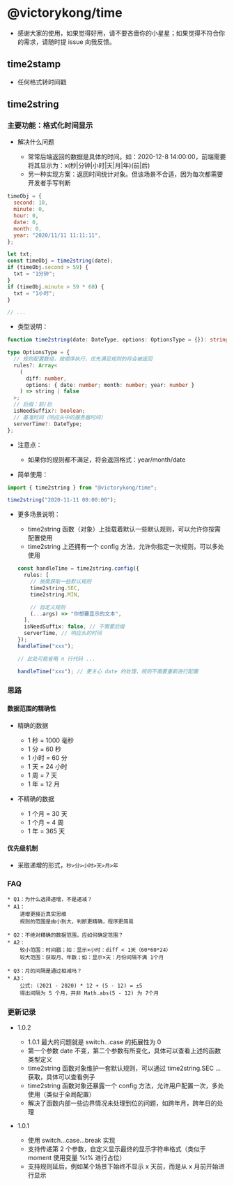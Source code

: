 # @victorykong/time

- 感谢大家的使用，如果觉得好用，请不要吝啬你的小星星；如果觉得不符合你的需求，请随时提 issue 向我反馈。

## time2stamp

- 任何格式转时间戳

## time2string

### 主要功能：格式化时间显示

- 解决什么问题

  - 常常后端返回的数据是具体的时间。如：2020-12-8 14:00:00，前端需要将其显示为：x(秒|分钟|小时|天|月|年)(前|后)
  - 另一种实现方案：返回时间统计对象。但该场景不合适，因为每次都需要开发者手写判断

```javascript
timeObj = {
  second: 10,
  minute: 0,
  hour: 0,
  date: 0,
  month: 0,
  year: "2020/11/11 11:11:11",
};

let txt;
const timeObj = time2string(date);
if (timeObj.second > 59) {
  txt = "1分钟";
}
if (timeObj.minute > 59 * 60) {
  txt = "1小时";
}

// ...
```

- 类型说明：

```ts
function time2string(date: DateType, options: OptionsType = {}): string;

type OptionsType = {
  // 规则配置数组，按顺序执行，优先满足规则的将会被返回
  rules?: Array<
    (
      diff: number,
      options: { date: number; month: number; year: number }
    ) => string | false
  >;
  // 后缀：前/后
  isNeedSuffix?: boolean;
  // 基准时间（响应头中的服务器时间）
  serverTime?: DateType;
};
```

- 注意点：

  - 如果你的规则都不满足，将会返回格式：year/month/date

- 简单使用：

```ts
import { time2string } from "@victorykong/time";

time2string("2020-11-11 00:00:00");
```

- 更多场景说明：

  - time2string 函数（对象）上挂载着默认一些默认规则，可以允许你按需配置使用
  - time2string 上还拥有一个 config 方法，允许你指定一次规则，可以多处使用

  ```ts
  const handleTime = time2string.config({
    rules: [
      // 按需获取一些默认规则
      time2string.SEC,
      time2string.MIN,

      // 自定义规则
      (...args) => "你想要显示的文本",
    ],
    isNeedSuffix: false, // 不需要后缀
    serverTime, // 响应头的时间
  });
  handleTime("xxx");

  // 此处可能省略 n 行代码 ...

  handleTime("xxx"); // 更关心 date 的处理，规则不需要重新进行配置
  ```

### 思路

#### 数据范围的精确性

- 精确的数据

  - 1 秒 = 1000 毫秒
  - 1 分 = 60 秒
  - 1 小时 = 60 分
  - 1 天 = 24 小时
  - 1 周 = 7 天
  - 1 年 = 12 月

- 不精确的数据

  - 1 个月 = 30 天
  - 1 个月 = 4 周
  - 1 年 = 365 天

#### 优先级机制

- 采取递增的形式，`秒>分>小时>天>月>年`

### FAQ

```
* Q1：为什么选择递增，不是递减？
* A1：
	递增更接近真实思维
	规则的范围是由小到大，判断更精确，程序更简易

* Q2：不绝对精确的数据范围，应如何确定范围？
* A2：
	较小范围：时间戳；如：显示×小时：diff < 1天（60*60*24）
	较大范围：获取月、年数；如：显示×天：月份间隔不满 1个月

* Q3：月的间隔是通过相减吗？
* A3：
	公式: (2021 - 2020) * 12 + (5 - 12) = ±5
	得出间隔为 5 个月，并非 Math.abs(5 - 12) 为 7个月
```

### 更新记录

- 1.0.2

  - 1.0.1 最大的问题就是 switch...case 的拓展性为 0
  - 第一个参数 date 不变，第二个参数有所变化，具体可以查看上述的函数类型定义
  - time2string 函数对象维护一套默认规则，可以通过 time2string.SEC ... 获取，具体可以查看例子
  - time2string 函数对象还暴露一个 config 方法，允许用户配置一次，多处使用（类似于全局配置）
  - 解决了函数内部一些边界情况未处理到位的问题，如跨年月，跨年日的处理

- 1.0.1

  - 使用 switch...case...break 实现
  - 支持传递第 2 个参数，自定义显示最终的显示字符串格式（类似于 moment 使用变量 %t% 进行占位）
  - 支持规则延后，例如某个场景下始终不显示 x 天前，而是从 x 月前开始进行显示

